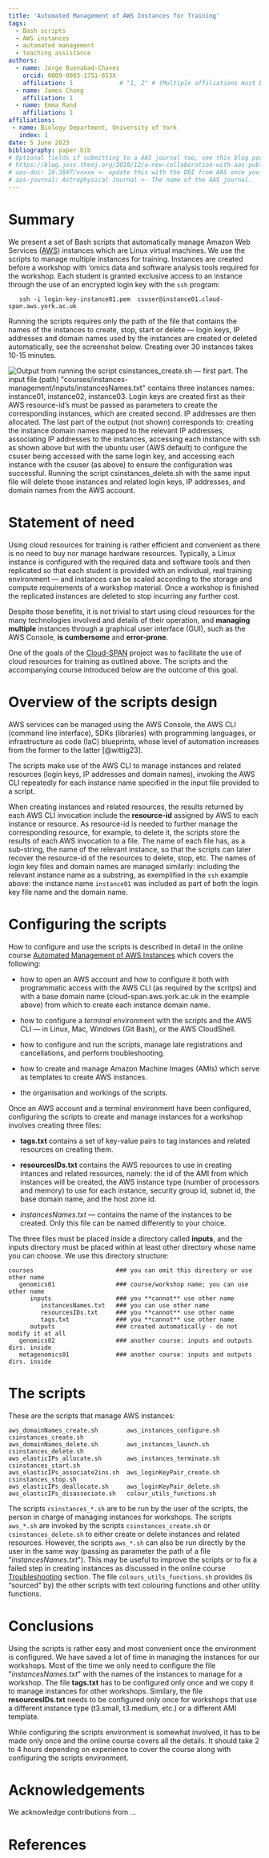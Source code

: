 ```yaml
---
title: 'Automated Management of AWS Instances for Training'
tags:
  - Bash scripts
  - AWS instances
  - automated management
  - teaching assistance
authors:
  - name: Jorge Buenabad-Chavez
    orcid: 0009-0003-1751-653X
    affiliation: 1             # "1, 2" # (Multiple affiliations must be quoted)
  - name: James Chong
    affiliation: 1
  - name: Emma Rand
    affiliation: 1
affiliations:
 - name: Biology Department, University of York
   index: 1
date: 5 June 2023
bibliography: paper.bib
# Optional fields if submitting to a AAS journal too, see this blog post:
# https://blog.joss.theoj.org/2018/12/a-new-collaboration-with-aas-publishing
# aas-doi: 10.3847/xxxxx <- update this with the DOI from AAS once you know it.
# aas-journal: Astrophysical Journal <- The name of the AAS journal.
---
```


# Summary

We present a set of Bash scripts that automatically manage Amazon Web Services ([AWS](https://aws.amazon.com/)) instances which are Linux virtual machines. We use the scripts to manage multiple instances for training. Instances are created before a workshop with ‘omics data and software analysis tools required for the workshop. Each student is granted exclusive access to an instance through the use of an encrypted login key with the ``ssh`` program:

```  
   ssh -i login-key-instance01.pem  csuser@instance01.cloud-span.aws.york.ac.uk
```

Running the scripts requires only the path of the file that contains the names of the instances to create, stop, start or delete — login keys, IP addresses and domain names used by the instances are created or deleted automatically, see the screenshot below. Creating over 30 instances takes 10-15 minutes. 

![Output from running the script **csinstances_create.sh** — first part. The input file (path) "**courses/instances-management/inputs/instancesNames.txt**" contains three instances names: **instance01**, **instance02**, **instance03**. Login keys are created first as their AWS resource-id’s must be passed as parameters to create the corresponding instances, which are created second. IP addresses are then allocated. The last part of the output (not shown) corresponds to: creating the instance domain names mapped to the relevant IP addresses, associating IP addresses to the instances, accessing each instance with **ssh** as shown above but with the **ubuntu** user (AWS default) to configure the csuser being accessed with the same login key, and accessing each instance with the csuser (as above) to ensure the configuration was successful. Running the script **csinstances_delete.sh** with the same input file will delete those instances and related login keys, IP addresses, and domain names from the AWS account.](fig02-csinstances_create-input.png)

# Statement of need
Using cloud resources for training is rather efficient and convenient as there is no need to buy nor manage hardware resources.  Typically, a Linux instance is configured with the required data and software tools and then replicated so that each student is provided with an individual, real training environment — and instances can be scaled according to the storage and compute requirements of a workshop material. Once a workshop is finished the replicated instances are deleted to stop incurring any further cost.

Despite those benefits, it is not trivial to start using cloud resources for the many technologies involved and details of their operation, and **managing multiple** instances through a graphical user interface (GUI), such as the AWS Console, **is cumbersome** and **error-prone**. 

One of the goals of the [Cloud-SPAN]() project was to facilitate the use of cloud resources for training as outlined above. The scripts and the accompanying course introduced below are the outcome of this goal.

# Overview of the scripts design
AWS services can be managed using the AWS Console, the AWS CLI (command line interface), SDKs (libraries) with programming languages, or infrastructure as code (IaC) blueprints, whose level of automation increases from the former to the latter [@wittig23]. 

The scripts make use of the AWS CLI to manage instances and related resources (login keys, IP addresses and domain names), invoking the AWS CLI repeatedly for each instance name specified in the input file provided to a script. 

When creating instances and related resources, the results returned by each AWS CLI invocation include the **resource-id** assigned by AWS to each instance or resource. As resource-id is needed to further manage the corresponding resource, for example, to delete it, the scripts store the results of each AWS invocation to a file. The name of each file has, as a sub-string, the name of the relevant instance, so that the scripts can later recover the resource-id of the resources to  delete, stop, etc. The names of login key files and domain names are managed similarly: including the relevant instance name as a substring, as exemplified in the `ssh` example above: the instance name ``instance01`` was included as part of both the login key file name and the domain name.

# Configuring the scripts 
How to configure and use the scripts is described in detail in the online course [Automated Management of AWS Instances](https://cloud-span.github.io/cloud-admin-guide-0-overview/) which covers the following: 

- how to open an AWS account and how to configure it both with programmatic access with the AWS CLI (as required by the scritps) and with a base domain name (cloud-span.aws.york.ac.uk in the example above) from which to create each instance domain name.

- how to configure a *terminal* environment with the scripts and the AWS CLI — in Linux, Mac, Windows (Git Bash), or the AWS CloudShell.

- how to configure and run the scripts, manage late registrations and cancellations, and perform troubleshooting.

- how to create and manage Amazon Machine Images (AMIs) which serve as  templates to create AWS instances.

- the organisation and workings of the scripts.

Once an AWS account and a terminal environment have been configured, configuring the scripts to create and manage instances for a workshop involves creating three files:

- **tags.txt** contains a set of key-value pairs to tag instances and related resources on creating them.

- **resourcesIDs.txt** contains the AWS resources to use in creating intances and related resources, namely: the id of the AMI from which instances will be created, the AWS instance type (number of processors and memory) to use for each instance, security group id, subnet id, the base domain name, and the host zone id.

- *instancesNames.txt* — contains the name of the instances to be created. Only this file can be named differently to your choice.

The three files must be placed inside a directory called **inputs**, and the inputs directory must be placed within at least other directory whose name you can choose. We use this directory structure:

```
courses                       ### you can omit this directory or use other name
   genomics01                 ### course/workshop name; you can use other name
      inputs                  ### you **cannot** use other name
         instancesNames.txt   ### you can use other name 
         resourcesIDs.txt     ### you **cannot** use other name
         tags.txt             ### you **cannot** use other name
      outputs                 ### created automatically - do not modify it at all
   genomics02                 ### another course: inputs and outputs dirs. inside
   metagenomics01             ### another course: inputs and outputs dirs. inside
```

# The scripts 
These are the scripts that manage AWS instances:

```
aws_domainNames_create.sh        aws_instances_configure.sh  csinstances_create.sh
aws_domainNames_delete.sh        aws_instances_launch.sh     csinstances_delete.sh
aws_elasticIPs_allocate.sh       aws_instances_terminate.sh  csinstances_start.sh
aws_elasticIPs_associate2ins.sh  aws_loginKeyPair_create.sh  csinstances_stop.sh
aws_elasticIPs_deallocate.sh     aws_loginKeyPair_delete.sh
aws_elasticIPs_disassociate.sh   colour_utils_functions.sh
```

The scripts `csinstances_*.sh` are to be run by the user of the scripts, the person in charge of managing instances for workshops. The scripts `aws_*.sh` are invoked by the scripts `csinstances_create.sh` or `csinstances_delete.sh` to either create or delete instances and related resources.  However, the scripts `aws_*.sh` can also be run directly by the user in the same way (passing as parameter the path of a file "*instancesNames.txt*"). This may be useful to improve the scripts  or to fix a failed step in creating instances as discussed in the online course [Troubleshooting]() section.  The file `colours_utils_functions.sh` provides (is “sourced” by) the other scripts with text colouring functions and other utility functions.

# Conclusions
Using the scripts is rather easy and most convenient once the environment is configured. We have saved a lot of time in managing the instances for our workshops. Most of the time we only need to 
configure the file "*instancesNames.txt*" with the names of the instances to manage for a workshop. The file **tags.txt** has to be configured only once and we copy it to manage instances for other workshops. Similary, the file **resourcesIDs.txt** needs to be configured only once for workshops that use a different instance type (t3.small, t3.medium, etc.) or a different AMI template.

While configuring the scripts environment is somewhat involved, it has to be made only once and the online course covers all the details. It should take 2 to 4 hours depending on experience to cover the course along with configuring the scripts environment. 

# Acknowledgements

We acknowledge contributions from ...

# References
